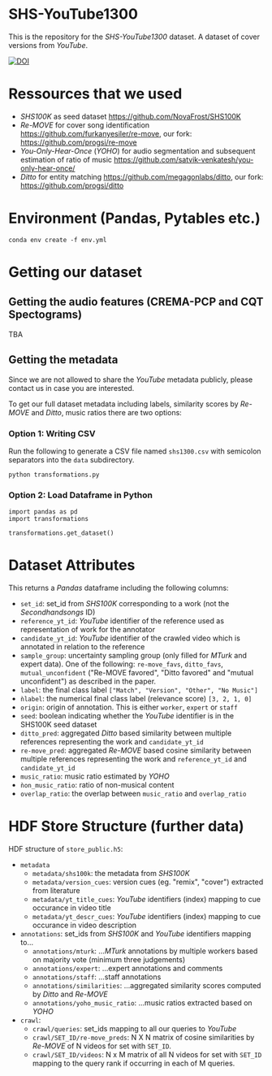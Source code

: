 # SHS-YouTube1300

This is the repository for the *SHS-YouTube1300* dataset. A dataset of cover versions from *YouTube*.


[![DOI](https://zenodo.org/badge/DOI/10.5281/zenodo.7671125.svg)](https://doi.org/10.5281/zenodo.7671125)


# Ressources that we used
- *SHS100K* as seed dataset https://github.com/NovaFrost/SHS100K
- *Re-MOVE* for cover song identification https://github.com/furkanyesiler/re-move, our fork: https://github.com/progsi/re-move  
- *You-Only-Hear-Once* (*YOHO*) for audio segmentation and subsequent estimation of ratio of music https://github.com/satvik-venkatesh/you-only-hear-once/
- *Ditto* for entity matching https://github.com/megagonlabs/ditto, our fork: https://github.com/progsi/ditto

# Environment (Pandas, Pytables etc.)

```
conda env create -f env.yml
```

# Getting our dataset 

## Getting the audio features (CREMA-PCP and CQT Spectograms)

TBA

## Getting the metadata

Since we are not allowed to share the *YouTube* metadata publicly, please contact us in case you are interested. 

To get our full dataset metadata including labels, similarity scores by *Re-MOVE* and *Ditto*, music ratios there are two options:

### Option 1: Writing CSV 

Run the following to generate a CSV file named `shs1300.csv` with semicolon separators into the `data` subdirectory.
```
python transformations.py
```

### Option 2: Load Dataframe in Python

```
import pandas as pd
import transformations

transformations.get_dataset()
```

# Dataset Attributes
This returns a *Pandas* dataframe including the following columns:
- `set_id`: set_id from *SHS100K* corresponding to a work (not the *Secondhandsongs* ID)
- `reference_yt_id`: *YouTube* identifier of the reference used as representation of work for the annotator
- `candidate_yt_id`: *YouTube* identifier of the crawled video which is annotated in relation to the reference
- `sample_group`: uncertainty sampling group (only filled for *MTurk* and expert data). One of the following: `re-move_favs`, `ditto_favs`, `mutual_unconfident` ("Re-MOVE favored", "Ditto favored" and "mutual unconfident") as described in the paper.
- `label`: the final class label `["Match", "Version", "Other", "No Music"]`
- `ǹlabel`: the numerical final class label (relevance score) `[3, 2, 1, 0]`
- `origin`: origin of annotation. This is either `worker`, `expert` or `staff`
- `seed`: boolean indicating whether the *YouTube* identifier is in the SHS100K seed dataset
- `ditto_pred`: aggregated *Ditto* based similarity between multiple references representing the work and `candidate_yt_id`
- `re-move_pred`: aggregated *Re-MOVE* based cosine similarity between multiple references representing the work and `reference_yt_id` and `candidate_yt_id`
- `music_ratio`: music ratio estimated by *YOHO*
- `ǹon_music_ratio`: ratio of non-musical content
- `overlap_ratio`: the overlap between `music_ratio` and `overlap_ratio` 

# HDF Store Structure (further data)
HDF structure of `store_public.h5`:
- `metadata`
  - `metadata/shs100k`: the metadata from *SHS100K*
  - `metadata/version_cues`: version cues (eg. "remix", "cover") extracted from literature
  - `metadata/yt_title_cues`: *YouTube* identifiers (index) mapping to cue occurance in video title
  - `metadata/yt_descr_cues`: *YouTube* identifiers (index) mapping to cue occurance in video description
- `annotations`: set_ids from *SHS100K* and *YouTube* identifiers mapping to...
  - `annotations/mturk`:  ...*MTurk* annotations by multiple workers based on majority vote (minimum three judgements)
  - `annotations/expert`: ...expert annotations and comments
  - `annotations/staff`: ...staff annotations
  - `annotations/similarities`: ...aggregated similarity scores computed by *Ditto* and *Re-MOVE*
  - `annotations/yoho_music_ratio`: ...music ratios extracted based on *YOHO*
- `crawl`: 
  - `crawl/queries`: set_ids mapping to all our queries to *YouTube*
  - `crawl/SET_ID/re-move_preds`: N X N matrix of cosine similarities by *Re-MOVE* of N videos for set with `SET_ID`.
  - `crawl/SET_ID/videos`: N x M matrix of all N videos for set with `SET_ID` mapping to the query rank if occurring in each of M queries.
  
